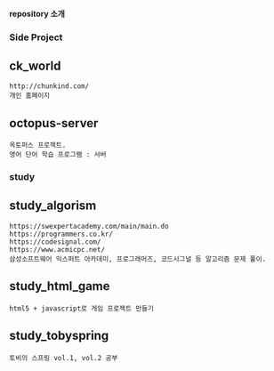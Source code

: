 #### repository 소개

### Side Project

## ck_world
```
http://chunkind.com/
개인 홈페이지
```

## octopus-server
```
옥토퍼스 프로잭트.
영어 단어 학습 프로그램 : 서버
```


### study

## study_algorism
```
https://swexpertacademy.com/main/main.do
https://programmers.co.kr/
https://codesignal.com/
https://www.acmicpc.net/
삼성소프트웨어 익스퍼트 아카데미, 프로그래머즈, 코드시그널 등 알고리즘 문제 풀이.
```

## study_html_game
```
html5 + javascript로 게임 프로잭트 만들기
```

## study_tobyspring
```
토비의 스프링 vol.1, vol.2 공부
```

<!--
**chunkind/chunkind** is a ✨ _special_ ✨ repository because its `README.md` (this file) appears on your GitHub profile.

Here are some ideas to get you started:

- 🔭 I’m currently working on ...
- 🌱 I’m currently learning ...
- 👯 I’m looking to collaborate on ...
- 🤔 I’m looking for help with ...
- 💬 Ask me about ...
- 📫 How to reach me: ...
- 😄 Pronouns: ...
- ⚡ Fun fact: ...
-->
